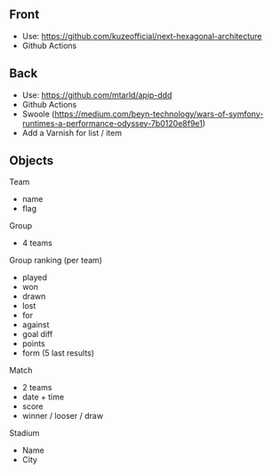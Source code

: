 ## Front

- Use: https://github.com/kuzeofficial/next-hexagonal-architecture
- Github Actions

## Back

- Use: https://github.com/mtarld/apip-ddd
- Github Actions
- Swoole (https://medium.com/beyn-technology/wars-of-symfony-runtimes-a-performance-odyssey-7b0120e8f9e1)
- Add a Varnish for list / item

## Objects

Team
- name
- flag

Group
- 4 teams

Group ranking (per team)
- played
- won
- drawn
- lost
- for
- against
- goal diff
- points
- form (5 last results)

Match
- 2 teams
- date + time
- score
- winner / looser / draw

Stadium
- Name
- City
